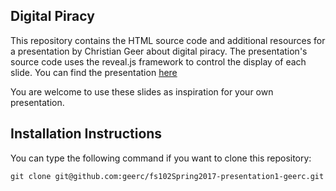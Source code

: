 ## Digital Piracy

This repository contains the HTML source code and additional resources for a presentation by Christian Geer about digital piracy. The presentation's source code uses the reveal.js framework to control the display of each slide. You can find the presentation [here](https://cdn.rawgit.com/geerc/fs102Spring2017-presentation2-geerc/6d370097/digital_piracy.html)

You are welcome to use these slides as inspiration for your own presentation.

## Installation Instructions

You can type the following command if you want to clone this repository:

```shell
git clone git@github.com:geerc/fs102Spring2017-presentation1-geerc.git
```
